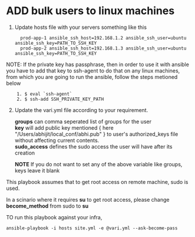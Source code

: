 # ADD bulk users to linux machines

1. Update hosts file with your servers something like this  

	     prod-app-1 ansible_ssh_host=192.168.1.2 ansible_ssh_user=ubuntu ansible_ssh_key=PATH_TO_SSH_KEY  
	     prod-app-2 ansible_ssh_host=192.168.1.3 ansible_ssh_user=ubuntu ansible_ssh_key=PATH_TO_SSH_KEY  
     
  NOTE: If the private key has passphrase, then in order to use it with ansible you have to add that key to ssh-agent
        to do that on any linux machines, from which you are going to run the ansible, follow the steps metioned below
        
        1. $ eval `ssh-agent`
        2. $ ssh-add SSH_PRIVATE_KEY_PATH
        
        
2. Update the vari.yml file according to your requirement.
              
    **groups** can comma seperated list of groups for the user    
    **key**  will add public key mentioned { here  "/Users/abhijit/local_conf/abhi.pub" } to user's authorized_keys file without affecting current contents.    
    **sudo_access**  defines the sudo access the user will have after its creation  
    
    **NOTE**  If you do not want to set any of the above variable like groups, keys leave it blank
    
    
This playbook assumes that to get root access on remote machine, sudo is used. 

In a scinario where  it requires **su** to get root access, please change **become_method** from sudo to **su** 


TO run this playbook against your infra, 

    ansible-playbook -i hosts site.yml -e @vari.yml --ask-become-pass
    
    
    
